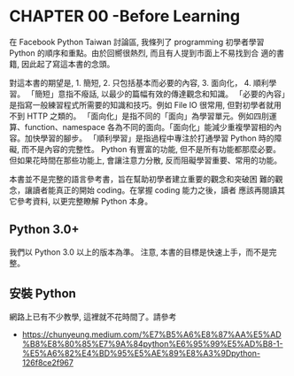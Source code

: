 # CHAPTER 00 -Before Learning

在 Facebook Python Taiwan 討論區, 我條列了 programming 初學者學習
Python 的順序和重點。由於回嚮很熱烈, 而且有人提到市面上不易找到合
適的書籍, 因此起了寫這本書的念頭。

對這本書的期望是, 1. 簡短, 2. 只包括基本而必要的內容, 3. 面向化， 4. 順利學習。
「簡短」意指不癈話, 以最少的篇幅有效的傳達觀念和知識。
「必要的內容」是指寫一般練習程式所需要的知識和技巧。例如 File IO 很常用,
但對初學者就用不到 HTTP 之類的。
「面向化」是指不同的「面向」為學習單元。例如四刖運算、function、namespace
各為不同的面向。「面向化」能減少重複學習相的內容。加快學習的腳步。
「順利學習」是指過程中專注於打通學習 Python 時的障礙, 而不是內容的完整性。
Python 有豐富的功能, 但不是所有功能都那麼必要。但如果花時間在那些功能上,
會讓注意力分散, 反而阻礙學習重要、常用的功能。

本書並不是完整的語言參考書，旨在幫助初學者建立重要的觀念和突破困
難的觀念，讓讀者能真正的開始 coding。在掌握 coding 能力之後，讀者
應該再閱讀其它參考資料, 以更完整瞭解 Python 本身。

## Python 3.0+

我們以 Python 3.0 以上的版本為準。
注意, 本書的目標是快速上手，而不是完整。

## 安裝 Python

網路上已有不少教學, 這裡就不花時間了。請參考

 - https://chunyeung.medium.com/%E7%B5%A6%E8%87%AA%E5%AD%B8%E8%80%85%E7%9A%84python%E6%95%99%E5%AD%B8-1-%E5%A6%82%E4%BD%95%E5%AE%89%E8%A3%9Dpython-126f8ce2f967
